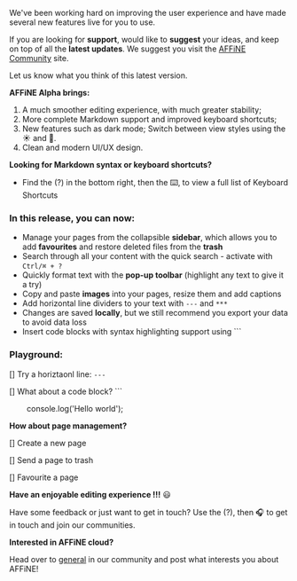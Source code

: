 We've been working hard on improving the user experience and have made several new features live for you to use.

If you are looking for **support**, would like to **suggest** your ideas, and keep on top of all the **latest updates**. We suggest you visit the [AFFiNE Community](https://community.affine.pro/home) site.

Let us know what you think of this latest version.

**AFFiNE Alpha brings:**

1. A much smoother editing experience, with much greater stability;
2. More complete Markdown support and improved keyboard shortcuts;
3. New features such as dark mode; Switch between view styles using the ☀ and 🌙.
4. Clean and modern UI/UX design.

**Looking for Markdown syntax or keyboard shortcuts?**

- Find the (?) in the bottom right, then the ️⌨️, to view a full list of Keyboard Shortcuts

### In this release, you can now:

- Manage your pages from the collapsible **sidebar**, which allows you to add **favourites** and restore deleted files from the **trash**
- Search through all your content with the quick search - activate with `Ctrl/⌘ + ?`
- Quickly format text with the **pop-up toolbar** (highlight any text to give it a try)
- Copy and paste **images** into your pages, resize them and add captions
- Add horizontal line dividers to your text with `---` and `***`
- Changes are saved **locally**, but we still recommend you export your data to avoid data loss
- Insert code blocks with syntax highlighting support using ```

### Playground:

[] Try a horiztaonl line: `---`

[] What about a code block? ```

&nbsp;&nbsp;&nbsp;&nbsp;&nbsp;&nbsp;&nbsp;&nbsp;console.log('Hello world');

**How about page management?**

[] Create a new page

[] Send a page to trash

[] Favourite a page

**Have an enjoyable editing experience !!!** 😃

Have some feedback or just want to get in touch? Use the (?), then 🎧 to get in touch and join our communities.

**Interested in AFFiNE cloud?**

Head over to [general](https://community.affine.pro/c/general-discussion/) in our community and post what interests you about AFFiNE!
